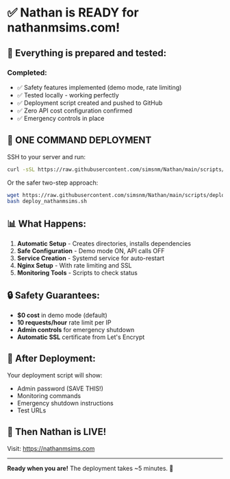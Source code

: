 # ✅ Nathan is READY for nathanmsims.com!

## 🎯 Everything is prepared and tested:

### Completed:
- ✅ Safety features implemented (demo mode, rate limiting)
- ✅ Tested locally - working perfectly
- ✅ Deployment script created and pushed to GitHub
- ✅ Zero API cost configuration confirmed
- ✅ Emergency controls in place

## 🚀 ONE COMMAND DEPLOYMENT

SSH to your server and run:

```bash
curl -sSL https://raw.githubusercontent.com/simsnm/Nathan/main/scripts/deploy_nathanmsims.sh | bash
```

Or the safer two-step approach:

```bash
wget https://raw.githubusercontent.com/simsnm/Nathan/main/scripts/deploy_nathanmsims.sh
bash deploy_nathanmsims.sh
```

## 📊 What Happens:

1. **Automatic Setup** - Creates directories, installs dependencies
2. **Safe Configuration** - Demo mode ON, API calls OFF  
3. **Service Creation** - Systemd service for auto-restart
4. **Nginx Setup** - With rate limiting and SSL
5. **Monitoring Tools** - Scripts to check status

## 🔒 Safety Guarantees:

- **$0 cost** in demo mode (default)
- **10 requests/hour** rate limit per IP
- **Admin controls** for emergency shutdown
- **Automatic SSL** certificate from Let's Encrypt

## 📝 After Deployment:

Your deployment script will show:
- Admin password (SAVE THIS!)
- Monitoring commands
- Emergency shutdown instructions
- Test URLs

## 🎉 Then Nathan is LIVE!

Visit: https://nathanmsims.com

---

**Ready when you are!** The deployment takes ~5 minutes. 🚀